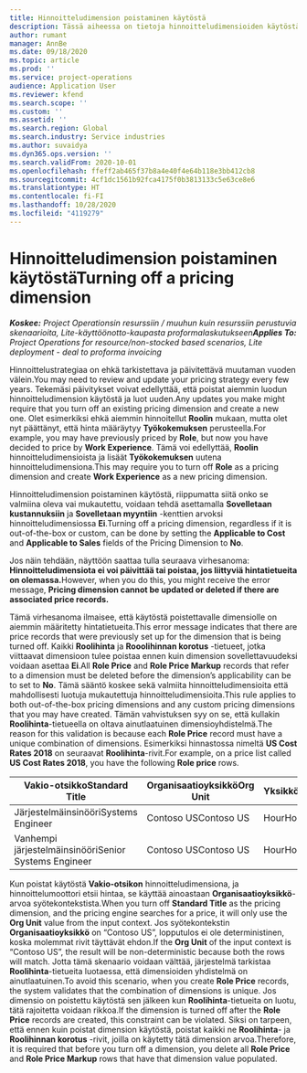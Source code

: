 ```yaml
---
title: Hinnoitteludimension poistaminen käytöstä
description: Tässä aiheessa on tietoja hinnoitteludimensioiden käytöstäpoistosta.
author: rumant
manager: AnnBe
ms.date: 09/18/2020
ms.topic: article
ms.prod: ''
ms.service: project-operations
audience: Application User
ms.reviewer: kfend
ms.search.scope: ''
ms.custom: ''
ms.assetid: ''
ms.search.region: Global
ms.search.industry: Service industries
ms.author: suvaidya
ms.dyn365.ops.version: ''
ms.search.validFrom: 2020-10-01
ms.openlocfilehash: ffeff2ab465f37b8a4e40f4e64b118e3bb412cb8
ms.sourcegitcommit: 4cf1dc1561b92fca4175f0b3813133c5e63ce8e6
ms.translationtype: HT
ms.contentlocale: fi-FI
ms.lasthandoff: 10/28/2020
ms.locfileid: "4119279"
---
```

# <a name="turning-off-a-pricing-dimension"></a><span data-ttu-id="4492e-103">Hinnoitteludimension poistaminen käytöstä</span><span class="sxs-lookup"><span data-stu-id="4492e-103">Turning off a pricing dimension</span></span>

<span data-ttu-id="4492e-104">_**Koskee:** Project Operationsin resurssiin / muuhun kuin resurssiin perustuvia skenaarioita, Lite-käyttöönotto-kaupasta proformalaskutukseen_</span><span class="sxs-lookup"><span data-stu-id="4492e-104">_**Applies To:** Project Operations for resource/non-stocked based scenarios, Lite deployment - deal to proforma invoicing_</span></span>

<span data-ttu-id="4492e-105">Hinnoittelustrategiaa on ehkä tarkistettava ja päivitettävä muutaman vuoden välein.</span><span class="sxs-lookup"><span data-stu-id="4492e-105">You may need to review and update your pricing strategy every few years.</span></span> <span data-ttu-id="4492e-106">Tekemäsi päivitykset voivat edellyttää, että poistat aiemmin luodun hinnoitteludimension käytöstä ja luot uuden.</span><span class="sxs-lookup"><span data-stu-id="4492e-106">Any updates you make might require that you turn off an existing pricing dimension and create a new one.</span></span> <span data-ttu-id="4492e-107">Olet esimerkiksi ehkä aiemmin hinnoitellut **Roolin** mukaan, mutta olet nyt päättänyt, että hinta määräytyy **Työkokemuksen** perusteella.</span><span class="sxs-lookup"><span data-stu-id="4492e-107">For example, you may have previously priced by **Role**, but now you have decided to price by **Work Experience**.</span></span> <span data-ttu-id="4492e-108">Tämä voi edellyttää, **Roolin** hinnoitteludimensioista ja lisäät **Työkokemuksen** uutena hinnoitteludimensiona.</span><span class="sxs-lookup"><span data-stu-id="4492e-108">This may require you to turn off **Role** as a pricing dimension and create **Work Experience** as a new pricing dimension.</span></span> 

<span data-ttu-id="4492e-109">Hinnoitteludimension poistaminen käytöstä, riippumatta siitä onko se valmiina oleva vai mukautettu, voidaan tehdä asettamalla **Sovelletaan kustannuksiin** ja **Sovelletaan myyntiin** -kenttien arvoksi hinnoitteludimensiossa **Ei**.</span><span class="sxs-lookup"><span data-stu-id="4492e-109">Turning off a pricing dimension, regardless if it is out-of-the-box or custom, can be done by setting the **Applicable to Cost** and **Applicable to Sales** fields of the Pricing Dimension to **No**.</span></span>

<span data-ttu-id="4492e-110">Jos näin tehdään, näyttöön saattaa tulla seuraava virhesanoma: **Hinnoitteludimensiota ei voi päivittää tai poistaa, jos liittyviä hintatietueita on olemassa.**</span><span class="sxs-lookup"><span data-stu-id="4492e-110">However, when you do this, you might receive the error message, **Pricing dimension cannot be updated or deleted if there are associated price records.**</span></span>

<span data-ttu-id="4492e-111">Tämä virhesanoma ilmaisee, että käytöstä poistettavalle dimensiolle on aiemmin määritetty hintatietueita.</span><span class="sxs-lookup"><span data-stu-id="4492e-111">This error message indicates that there are price records that were previously set up for the dimension that is being turned off.</span></span> <span data-ttu-id="4492e-112">Kaikki **Roolihinta** ja **Rooolihinnan korotus** -tietueet, jotka viittaavat dimensioon tulee poistaa ennen kuin dimension sovellettavuudeksi voidaan asettaa **Ei**.</span><span class="sxs-lookup"><span data-stu-id="4492e-112">All **Role Price** and **Role Price Markup** records that refer to a dimension must be deleted before the dimension’s applicability can be to set to **No**.</span></span> <span data-ttu-id="4492e-113">Tämä sääntö koskee sekä valmiita hinnoitteludimensioita että mahdollisesti luotuja mukautettuja hinnoitteludimensioita.</span><span class="sxs-lookup"><span data-stu-id="4492e-113">This rule applies to both out-of-the-box pricing dimensions and any custom pricing dimensions that you may have created.</span></span> <span data-ttu-id="4492e-114">Tämän vahvistuksen syy on se, että kullakin **Roolihinta**-tietueella on oltava ainutlaatuinen dimensioyhdistelmä.</span><span class="sxs-lookup"><span data-stu-id="4492e-114">The reason for this validation is because each **Role Price** record must have a unique combination of dimensions.</span></span> <span data-ttu-id="4492e-115">Esimerkiksi hinnastossa nimeltä **US Cost Rates 2018** on seuraavat **Roolihinta**-rivit.</span><span class="sxs-lookup"><span data-stu-id="4492e-115">For example, on a price list called **US Cost Rates 2018**, you have the following **Role price** rows.</span></span> 

| <span data-ttu-id="4492e-116">Vakio-otsikko</span><span class="sxs-lookup"><span data-stu-id="4492e-116">Standard Title</span></span>         | <span data-ttu-id="4492e-117">Organisaatioyksikkö</span><span class="sxs-lookup"><span data-stu-id="4492e-117">Org Unit</span></span>    |<span data-ttu-id="4492e-118">Yksikkö</span><span class="sxs-lookup"><span data-stu-id="4492e-118">Unit</span></span>   |<span data-ttu-id="4492e-119">Hinta</span><span class="sxs-lookup"><span data-stu-id="4492e-119">Price</span></span>  |<span data-ttu-id="4492e-120">Valuutta</span><span class="sxs-lookup"><span data-stu-id="4492e-120">Currency</span></span>  |
| -----------------------|-------------|-------|-------|----------|
| <span data-ttu-id="4492e-121">Järjestelmäinsinööri</span><span class="sxs-lookup"><span data-stu-id="4492e-121">Systems Engineer</span></span>|<span data-ttu-id="4492e-122">Contoso US</span><span class="sxs-lookup"><span data-stu-id="4492e-122">Contoso US</span></span>|<span data-ttu-id="4492e-123">Hour</span><span class="sxs-lookup"><span data-stu-id="4492e-123">Hour</span></span>| <span data-ttu-id="4492e-124">100</span><span class="sxs-lookup"><span data-stu-id="4492e-124">100</span></span>|<span data-ttu-id="4492e-125">USD</span><span class="sxs-lookup"><span data-stu-id="4492e-125">USD</span></span>|
| <span data-ttu-id="4492e-126">Vanhempi järjestelmäinsinööri</span><span class="sxs-lookup"><span data-stu-id="4492e-126">Senior Systems Engineer</span></span>|<span data-ttu-id="4492e-127">Contoso US</span><span class="sxs-lookup"><span data-stu-id="4492e-127">Contoso US</span></span>|<span data-ttu-id="4492e-128">Hour</span><span class="sxs-lookup"><span data-stu-id="4492e-128">Hour</span></span>| <span data-ttu-id="4492e-129">150</span><span class="sxs-lookup"><span data-stu-id="4492e-129">150</span></span>| <span data-ttu-id="4492e-130">USD</span><span class="sxs-lookup"><span data-stu-id="4492e-130">USD</span></span>|


<span data-ttu-id="4492e-131">Kun poistat käytöstä **Vakio-otsikon** hinnoitteludimensiona, ja hinnoittelumoottori etsii hintaa, se käyttää ainoastaan **Organisaatioyksikkö**-arvoa syötekontekstista.</span><span class="sxs-lookup"><span data-stu-id="4492e-131">When you turn off **Standard Title** as the pricing dimension, and the pricing engine searches for a price, it will only use the **Org Unit** value from the input context.</span></span> <span data-ttu-id="4492e-132">Jos syötekontekstin **Organisaatioyksikkö** on “Contoso US”, lopputulos ei ole deterministinen, koska molemmat rivit täyttävät ehdon.</span><span class="sxs-lookup"><span data-stu-id="4492e-132">If the **Org Unit** of the input context is “Contoso US”, the result will be non-deterministic because both the rows will match.</span></span> <span data-ttu-id="4492e-133">Jotta tämä skenaario voidaan välttää, järjestelmä tarkistaa **Roolihinta**-tietueita luotaessa, että dimensioiden yhdistelmä on ainutlaatuinen.</span><span class="sxs-lookup"><span data-stu-id="4492e-133">To avoid this scenario, when you create **Role Price** records, the system validates that the combination of dimensions is unique.</span></span> <span data-ttu-id="4492e-134">Jos dimensio on poistettu käytöstä sen jälkeen kun **Roolihinta**-tietueita on luotu, tätä rajoitetta voidaan rikkoa.</span><span class="sxs-lookup"><span data-stu-id="4492e-134">If the dimension is turned off after the **Role Price** records are created, this constraint can be violated.</span></span> <span data-ttu-id="4492e-135">Siksi on tarpeen, että ennen kuin poistat dimension käytöstä, poistat kaikki ne **Roolihinta**- ja **Roolihinnan korotus** -rivit, joilla on käytetty tätä dimension arvoa.</span><span class="sxs-lookup"><span data-stu-id="4492e-135">Therefore, it is required that before you turn off a dimension, you delete all **Role Price** and **Role Price Markup** rows that have that dimension value populated.</span></span>
